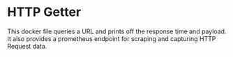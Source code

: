 # HTTP Getter

This docker file queries a URL and prints off the response time and payload. It also provides a prometheus endpoint for scraping and capturing HTTP Request data.
